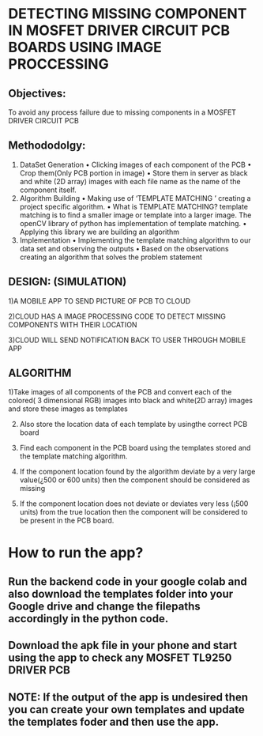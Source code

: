 # DETECTING MISSING COMPONENT IN MOSFET DRIVER CIRCUIT PCB BOARDS USING IMAGE PROCCESSING 


## Objectives:
To avoid any process failure due to missing components in a MOSFET DRIVER CIRCUIT PCB


## Methododolgy:

1) DataSet Generation
• Clicking images of each component of the PCB
• Crop them(Only PCB portion in image)
• Store them in server as black and white (2D array)
images with each file name as the name of the
component itself.
2) Algorithm Building
• Making use of ‘TEMPLATE MATCHING ’ creating
a project specific algorithm.
• What is TEMPLATE MATCHING?
template matching is to find a smaller image or
template into a larger image. The openCV library of
python has implementation of template matching.
• Applying this library we are building an algorithm
3) Implementation
• Implementing the template matching algorithm to
our data set and observing the outputs
• Based on the observations creating an algorithm that
solves the problem statement



## DESIGN: (SIMULATION)

1)A MOBILE APP TO SEND PICTURE OF PCB TO CLOUD

2)CLOUD HAS A IMAGE PROCESSING CODE TO DETECT MISSING COMPONENTS WITH THEIR LOCATION 

3)CLOUD WILL SEND NOTIFICATION BACK TO USER THROUGH MOBILE APP 
	



## ALGORITHM
1)Take images of all components of the PCB and convert
each of the colored( 3 dimensional RGB) images into
black and white(2D array) images and store these images
as templates

2) Also store the location data of each template by
usingthe correct PCB board

3) Find each component in the PCB board using the
templates stored and the template matching algorithm.

4) If the component location found by the algorithm
deviate by a very large value(¿500 or 600 units) then
the component should be considered as missing

5) If the component location does not deviate or deviates
very less (¡500 units) from the true location then the
component will be considered to be present in the PCB
board.


# How to run the app?
## Run the backend code in your google colab and also download the templates folder into your Google drive and change the filepaths accordingly in the python code.
## Download the apk file in your phone and start using the app to check any MOSFET TL9250 DRIVER PCB
## NOTE: If the output of the app is undesired then you can create your own templates and update the templates foder and then use the app.



	

